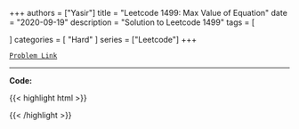 
+++
authors = ["Yasir"]
title = "Leetcode 1499: Max Value of Equation"
date = "2020-09-19"
description = "Solution to Leetcode 1499"
tags = [
    
]
categories = [
    "Hard"
]
series = ["Leetcode"]
+++



[`Problem Link`](https://leetcode.com/problems/max-value-of-equation/description/)

---

**Code:**

{{< highlight html >}}

{{< /highlight >}}

